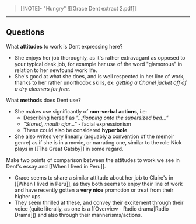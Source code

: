 > [!NOTE]- "Hungry"
> ![[Grace Dent extract 2.pdf]]

-----
## Questions
What **attitudes** to work is Dent expressing here?
- She enjoys her job thoroughly, as it's rather extravagant as opposed to your typical desk job, for example her use of the word "glamorous" in relation to her newfound work life.
- She's good at what she does, and is well respected in her line of work, thanks to her rather unorthodox skills, ex: *getting a Chanel jacket off of a dry cleaners for free.*

What **methods** does Dent use?
- She makes use significantly of **non-verbal actions**, i.e:
	- Describing herself as *"...flopping onto the supersized bed..."*
	- *"Stared, mouth ajar..."* - facial expressionism
	- These could also be considered **hyperbole**.
- She also writes very linearly (arguably a convention of the memoir genre) as if she is in a movie, or narrating one, similar to the role Nick plays in [[The Great Gatsby]] in some regard.

Make two points of comparison between the attitudes to work we see in Dent's essay and [[When I lived in Peru]].
- Grace seems to share a similar attitude about her job to Claire's in [[When I lived in Peru]], as they both seems to enjoy their line of work and have recently gotten a **very nice** promotion or treat from their higher ups.
- They seem thrilled at these, and convey their excitement through their voice (quite literally, as one is a [[Overview - Radio drama|Radio Drama]]) and also through their mannerisms/actions.